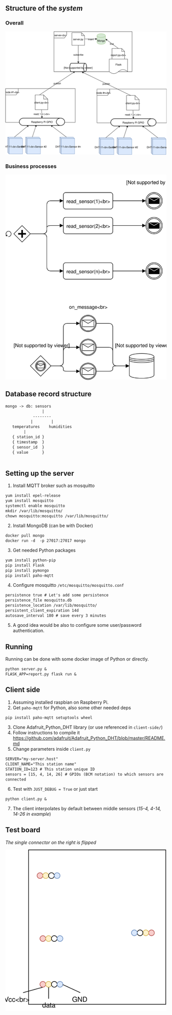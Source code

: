 ## Structure of the *system*

### Overall

![Image of the structure](./abp_szklarnia.svg "System structure")

### Business processes

![Business processes](./mqtt_recv_message.svg "Business processes")


## Database record structure
```
mongo -> db: sensors
                |
            --------
           |        |
   temperatures    humidities
        |
   { station_id }
   { timestamp  }
   { sensor_id  }
   { value      }
     
```

## Setting up the server
1. Install MQTT broker such as mosquitto
```
yum install epel-release
yum install mosquitto
systemctl enable mosquitto
mkdir /var/lib/mosquitto/
chown mosquitto:mosquitto /var/lib/mosquitto/
```
2. Install MongoDB (can be with Docker)
```
docker pull mongo
docker run -d  -p 27017:27017 mongo
```
3. Get needed Python packages
```
yum install python-pip
pip install Flask
pip install pymongo
pip install paho-mqtt
```
4. Configure mosquitto `/etc/mosquitto/mosquitto.conf`
```
persistence true # Let's add some persistence
persistence_file mosquitto.db
persistence_location /var/lib/mosquitto/
persistent_client_expiration 14d
autosave_interval 180 # save every 3 minutes
```

5. A good idea would be also to configure some user/password authentication.

## Running
Running can be done with some docker image of Python or directly.
```
python server.py &
FLASK_APP=report.py flask run &
```

## Client side

1. Assuming installed raspbian on Raspberry Pi.
2. Get `paho-mqtt` for Python, also some other needed deps
```
pip install paho-mqtt setuptools wheel
```
3. Clone Adafruit_Python_DHT library (or use referenced in `client-side/`)
4. Follow instructions to compile it
 https://github.com/adafruit/Adafruit_Python_DHT/blob/master/README.md
5. Change parameters inside `client.py`
```
SERVER="my-server.host"
CLIENT_NAME="This station name"
STATION_ID=123 # This station unique ID
sensors = [15, 4, 14, 26] # GPIOs (BCM notation) to which sensors are connected
```
6. Test with `JUST_DEBUG = True` or just start
```
python client.py &
```
7. The client interpolates by default between middle sensors (*15-4, 4-14, 14-26 in example*)

## Test board

*The single connector on the right is flipped*

![Test board pinout](./testboard.svg "Test board pinout")